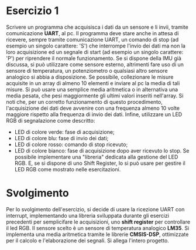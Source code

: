 # Esercizio 1

Scrivere un programma che acquisisca i dati da un sensore e li invii, tramite comunicazione **UART**, al pc. Il programma deve stare anche in attesa di ricevere, sempre tramite comunicazione UART, un comando di stop (ad esempio un singolo carattere: 'S') che interrompe l'invio dei dati ma non la loro acquisizione ed un segnale di start (ad esempio un singolo carattere: 'P') per riprendere il normale funzionamento.
Se si dispone della IMU già discussa, si può utilizzare come sensore esterno, altrimenti fare uso di un sensore di temperatura, un potenziometro o qualsiasi altro sensore analogico si abbia a disposizione.
Se possibile, collezionare le misure acquisite in un array di almeno 10 elementi e inviare al pc la media di tali misure. Si può usare una semplice media aritmetica o in alternativa una media pesata, che pesi maggiormente gli ultimi valori inseriti nell'array. Si noti che, per un corretto funzionamento di questo procedimento, l'acquisizione dei dati deve avvenire con una frequenza almeno 10 volte maggiore rispetto alla frequenza di invio dei dati.
Infine, utilizzare un LED RGB di segnalazione come descritto:
- LED di colore verde: fase di acquisizione;
- LED di colore blu: fase di invio dei dati;
- LED di colore rosso: comando di stop ricevuto;
- LED di colore bianco: fase di acquisizione dopo aver ricevuto lo stop.
Se possibile implementare una "libreria" dedicata alla gestione del LED RGB. E, se si dispone di uno Shift Register, lo si può usare per gestire il LED RGB come mostrato nelle esercitazioni.

# Svolgimento
Per lo svolgimento dell'esercizio, si decide di usare la ricezione UART con interrupt, implementando una libreria sviluppata durante gli esercizi precedenti per semplicifare le acquisizioni, uno **shift register** per controllare il led RGB. Il sensore scelto è un sensore di temperatura analogico **LM35**. Si implementa una media aritmetica tramite le librerie **CMSIS-DSP**, ottimizzate per il calcolo e l'elaborazione dei segnali. Si allega l'intero progetto.

